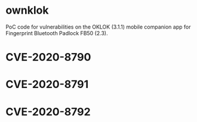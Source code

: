 # ownklok
PoC code for vulnerabilities on the OKLOK (3.1.1) mobile companion app for Fingerprint Bluetooth Padlock FB50 (2.3).


# CVE-2020-8790

# CVE-2020-8791

# CVE-2020-8792

